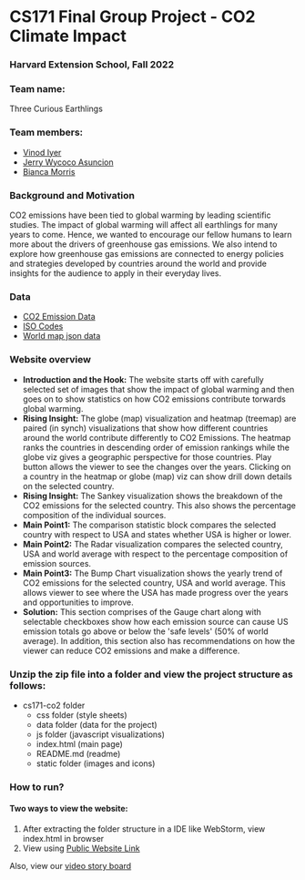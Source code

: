 # CS171 Final Group Project - CO2 Climate Impact
### Harvard Extension School, Fall 2022
### 


### Team name: 
Three Curious Earthlings
### 

### Team members:

* [Vinod Iyer](https://www.linkedin.com/in/vinod-iyer-01/)
* [Jerry Wycoco Asuncion](https://jerry-wycoco.com)
* [Bianca Morris](https://biancamorris.com)
### 

### Background and Motivation


CO2 emissions have been tied to global warming by leading scientific studies. The impact of global warming will affect all earthlings for many years to come. Hence, we wanted to encourage our fellow humans to learn more about the drivers of greenhouse gas emissions. We also intend to explore how greenhouse gas emissions are connected to energy policies and strategies developed by countries around the world and provide insights for the audience to apply in their everyday lives.
### 

### Data
* [CO2 Emission Data](https://github.com/owid/co2-data)
* [ISO Codes](https://github.com/lukes/ISO-3166-Countries-with-Regional-Codes/blob/master/all/all.csv)
* [World map json data](https://gist.github.com/whatsthebeef/6361969#file-world-json)

### Website overview
* **Introduction and the Hook:** The website starts off with carefully selected set of images that show the impact of global warming and then goes on to show statistics on how CO2 emissions contribute torwards global warming.
* **Rising Insight:** The globe (map) visualization and heatmap (treemap) are paired (in synch) visualizations that show how different countries around the world contribute differently to CO2 Emissions. The heatmap ranks the countries in descending order of emission rankings while the globe viz gives a geographic perspective for those countries. Play button allows the viewer to see the changes over the years.
Clicking on a country in the heatmap or globe (map) viz can show drill down details on the selected country.
* **Rising Insight:** The Sankey visualization shows the breakdown of the CO2 emissions for the selected country. This also shows the percentage composition of the individual sources. 
* **Main Point1:** The comparison statistic block compares the selected country with respect to USA and states whether USA is higher or lower.
* **Main Point2:** The Radar visualization compares the selected country, USA and world average with respect to the percentage composition of emission sources.
* **Main Point3:** The Bump Chart visualization shows the yearly trend of CO2 emissions for the selected country, USA and world average. This allows viewer to see where the USA has made progress over the years and opportunities to improve.
* **Solution:** This section comprises of the Gauge chart along with selectable checkboxes show how each emission source can cause US emission totals go above or below the 'safe levels' (50% of world average). In addition, this section also has recommendations on how the viewer can reduce CO2 emissions and make a difference.

### 

### Unzip the zip file into a folder and view the project structure as follows:

* cs171-co2 folder
  * css folder (style sheets)
  * data folder (data for the project)
  * js folder (javascript visualizations)
  * index.html (main page)
  * README.md (readme)
  * static folder (images and icons)

### 

### How to run?
#### Two ways to view the website:
1. After extracting the folder structure in a IDE like WebStorm, view index.html in browser
2. View using 
[Public Website Link](https://plusbest.github.io/cs171-co2/)

Also, view our [video story board]()

